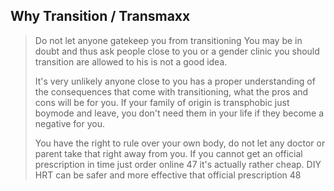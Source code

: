 ## Why Transition / Transmaxx ##

> Do not let anyone gatekeep you from transitioning
You may be in doubt and thus ask people close to you or a gender clinic you should transition are 
allowed to his is not a good idea.
>
> It's very unlikely anyone close to you has a proper understanding of the consequences that come with 
transitioning, what the pros and cons will be for you. If your family of origin is transphobic just 
boymode and leave, you don't need them in your life if they become a negative for you.
>
> You have the right to rule over your own body, do not let any doctor or parent take that right away from
you. If you cannot get an official prescription in time just order online 47 it's actually rather cheap. DIY
HRT can be safer and more effective that official prescription 48